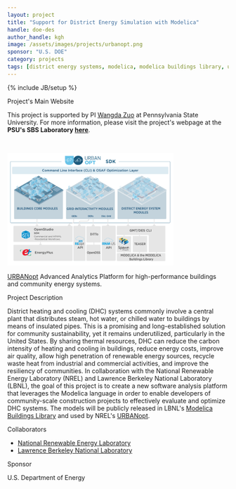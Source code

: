 ```yaml
---
layout: project
title: "Support for District Energy Simulation with Modelica"
handle: doe-des
author_handle: kgh
image: /assets/images/projects/urbanopt.png
sponsor: "U.S. DOE"
category: projects
tags: [district energy systems, modelica, modelica buildings library, urbanopt, district heating, district cooling, steam, control co-design, optimization]
---
```

{% include JB/setup %}

<div class="bigspacer"></div>
<div class="head">Project's Main Website</div>
<div class="spacer"></div>

This project is supported by PI [Wangda Zuo](https://www.ae.psu.edu/department/directory-detail-g.aspx?q=wmz5108) at Pennsylvania State University.
For more information, please visit the project's webpage at the **PSU's SBS Laboratory [here](https://sites.psu.edu/sbslab/research/city/support-for-district-energy-simulation-with-modelica/)**.

&nbsp;

<img src="/assets/images/projects/urbanopt.png" alt="URBANopt" style="width:75%;"/>

[URBANopt](https://docs.urbanopt.net/) Advanced Analytics Platform for high-performance buildings and community energy systems.

<div class="bigspacer"></div>
<div class="head">Project Description</div>
<div class="spacer"></div>

District heating and cooling (DHC) systems commonly involve a central plant that distributes steam, hot water, 
or chilled water to buildings by means of insulated pipes. This is a promising and long-established solution 
for community sustainability, yet it remains underutilized, particularly in the United States. By sharing 
thermal resources, DHC can reduce the carbon intensity of heating and cooling in buildings, reduce energy costs, 
improve air quality, allow high penetration of renewable energy sources, recycle waste heat from industrial and 
commercial activities, and improve the resiliency of communities. In collaboration with the National Renewable 
Energy Laboratory (NREL) and Lawrence Berkeley National Laboratory (LBNL), the goal of this project is to create 
a new software analysis platform that leverages the Modelica language in order to enable developers of community-scale 
construction projects to effectively evaluate and optimize DHC systems. The models will be publicly released in 
LBNL's [Modelica Buildings Library](https://simulationresearch.lbl.gov/modelica/) and used by NREL's [URBANopt](https://www.nrel.gov/buildings/urbanopt.html).


<div class="bigspacer"></div>
<div class="head">Collaborators</div>
<div class="spacer"></div>

- [National Renewable Energy Laboratory](https://www.nrel.gov/)
- [Lawrence Berkeley National Laboratory](https://www.lbl.gov/)

<div class="bigspacer"></div>
<div class="head">Sponsor</div>
<div class="spacer"></div>

U.S. Department of Energy



